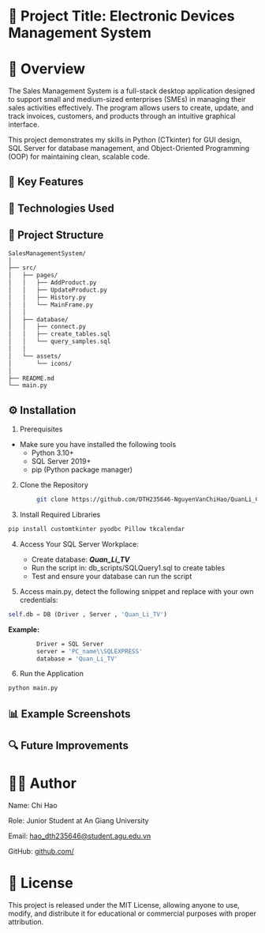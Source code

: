 # 🧩 Project Title: Electronic Devices Management System
# 📘 Overview

The Sales Management System is a full-stack desktop application designed to support small and medium-sized enterprises (SMEs) in managing their sales activities effectively. The program allows users to create, update, and track invoices, customers, and products through an intuitive graphical interface.

This project demonstrates my skills in Python (CTkinter) for GUI design, SQL Server for database management, and Object-Oriented Programming (OOP) for maintaining clean, scalable code.

## 🚀 Key Features



## 🧱 Technologies Used

## 📂 Project Structure
```bash
SalesManagementSystem/
│
├── src/
│   ├── pages/
│   │   ├── AddProduct.py
│   │   ├── UpdateProduct.py
│   │   ├── History.py
│   │   └── MainFrame.py
│   │
│   ├── database/
│   │   ├── connect.py
│   │   ├── create_tables.sql
│   │   └── query_samples.sql
│   │
│   └── assets/
│       └── icons/
│
├── README.md
└── main.py
```
## ⚙️ Installation
1. Prerequisites
 - Make sure you have installed the following tools
    - Python 3.10+
    - SQL Server 2019+
    - pip (Python package manager)

2. Clone the Repository
```bash
        git clone https://github.com/DTH235646-NguyenVanChiHao/QuanLi_CuaHang_TV.NhomDoAn10.DH24TH1_Nhom1_ToTH2.gitư
```

3. Install Required Libraries
```bash
pip install customtkinter pyodbc Pillow tkcalendar
```


4. Access Your SQL Server Workplace: 
   - Create database:  ***Quan_Li_TV***  
   - Run the script in: db_scripts/SQLQuery1.sql to create tables
   - Test and ensure your database can run the script

5. Access main.py, detect the following snippet and replace with your own credentials:
```python
self.db = DB (Driver , Server , 'Quan_Li_TV')
```
**Example:**
```bash
        Driver = SQL Server
        server = 'PC_name\\SQLEXPRESS'
        database = 'Quan_Li_TV'
```

6. Run the Application
```bash
python main.py
```

## 📊 Example Screenshots



## 🔍 Future Improvements



# 🧑‍💻 Author

Name: Chi Hao

Role: Junior Student at An Giang University

Email: hao_dth235646@student.agu.edu.vn

GitHub: [github.com/](https://github.com/DTH235646-NguyenVanChiHao)

# 📜 License

This project is released under the MIT License, allowing anyone to use, modify, and distribute it for educational or commercial purposes with proper attribution.  